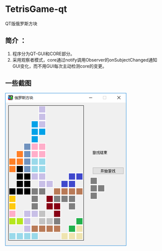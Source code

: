 # TetrisGame-qt
QT版俄罗斯方块

## 简介 ：
1. 程序分为QT-GUI和CORE部分。
2. 采用观察者模式，core通过notify调用Observer的onSubjectChanged通知GUI变化，而不用GUI每次主动检测core的变更。

## 一些截图
![游戏进行中](https://github.com/orestonce/TetrisGame-qt/blob/master/snapshot/TetrisGame-qt.png)